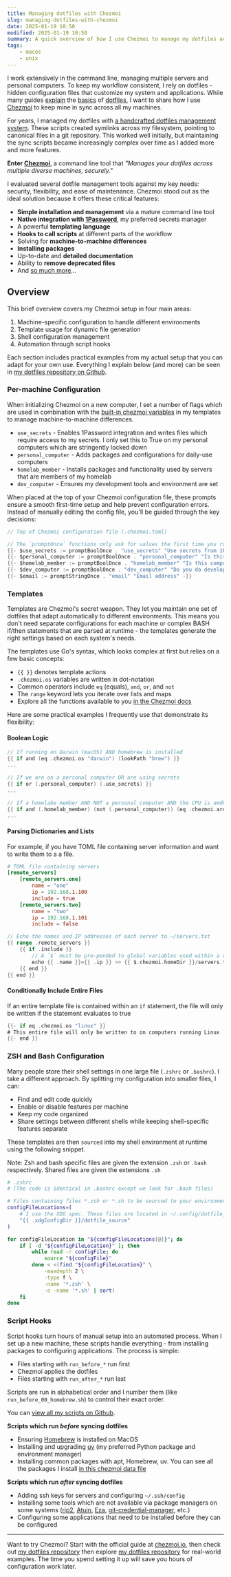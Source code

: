 ```yaml
---
title: Managing dotfiles with Chezmoi
slug: managing-dotfiles-with-chezmoi
date: 2025-01-19 10:50
modified: 2025-01-19 10:50
summary: A quick overview of how I use Chezmoi to manage my dotfiles across multiple machines.
tags:
    - macos
    - unix
---
```

I work extensively in the command line, managing multiple servers and personal computers. To keep my workflow consistent, I rely on dotfiles - hidden configuration files that customize my system and applications. While many guides [explain](https://www.freecodecamp.org/news/dotfiles-what-is-a-dot-file-and-how-to-create-it-in-mac-and-linux/) the [basics](https://www.daytona.io/dotfiles/ultimate-guide-to-dotfiles) of [dotfiles](https://effective-shell.com/part-5-building-your-toolkit/managing-your-dotfiles/), I want to share how I use [Chezmoi](https://www.chezmoi.io/) to keep mine in sync across all my machines.

For years, I managed my dotfiles with [a handcrafted dotfiles management system](https://github.com/natelandau/dotfiles/tree/9246c6dc67a172dfcb99fe26682453701ec3bcea). These scripts created symlinks across my filesystem, pointing to canonical files in a git repository. This worked well initially, but maintaining the sync scripts became increasingly complex over time as I added more and more features.

**Enter [Chezmoi](https://www.chezmoi.io/)**, a command line tool that *"Manages your dotfiles across multiple diverse machines, securely."*

I evaluated several dotfile management tools against my key needs: security, flexibility, and ease of maintenance. Chezmoi stood out as the ideal solution because it offers these critical features:

- **Simple installation and management** via a mature command line tool
- **Native integration with [1Password](https://1password.com/)**, my preferred secrets manager
- A powerful **templating language**
- **Hooks to call scripts** at different parts of the workflow
- Solving for **machine-to-machine differences**
- **Installing packages**
- Up-to-date and **detailed documentation**
- Ability to **remove deprecated files**
- And [so much more](https://www.chezmoi.io/comparison-table/)…

## Overview

This brief overview covers my Chezmoi setup in four main areas:

1. Machine-specific configuration to handle different environments
2. Template usage for dynamic file generation
3. Shell configuration management
4. Automation through script hooks

Each section includes practical examples from my actual setup that you can adapt for your own use. Everything I explain below (and more) can be seen in [my dotfiles repository on Github](https://github.com/natelandau/dotfiles).

### Per-machine Configuration

When initializing Chezmoi on a new computer, I set a number of flags which are used in combination with the [built-in chezmoi variables](https://www.chezmoi.io/reference/templates/variables/) in my templates to manage machine-to-machine differences.

- `use_secrets` - Enables 1Password integration and writes files which require access to my secrets. I only set this to True on my personal computers which are stringently locked down
- `personal_computer` - Adds packages and configurations for daily-use computers
- `homelab_member` - Installs packages and functionality used by servers that are members of my homelab
- `dev_computer` - Ensures my development tools and environment are set

When placed at the top of your Chezmoi configuration file, these prompts ensure a smooth first-time setup and help prevent configuration errors. Instead of manually editing the config file, you'll be guided through the key decisions:

```go
// Top of Chezmoi configuration file (.chezmoi.toml)

// The `promptOnce` functions only ask for values the first time you run Chezmoi, storing your answers for future use.
{{- $use_secrets := promptBoolOnce . "use_secrets" "Use secrets from 1Password? (true/false)" -}}
{{- $personal_computer := promptBoolOnce . "personal_computer" "Is this a personal computer for daily driving? (true/false)" -}}
{{- $homelab_member := promptBoolOnce . "homelab_member" "Is this computer in the homelab? (true/false)" -}}
{{- $dev_computer := promptBoolOnce . "dev_computer" "Do you do development on this computer? (true/false)" -}}
{{- $email := promptStringOnce . "email" "Email address" -}}
```

### Templates

Templates are Chezmoi's secret weapon. They let you maintain one set of dotfiles that adapt automatically to different environments. This means you don't need separate configurations for each machine or complex BASH if/then statements that are parsed at runtime - the templates generate the right settings based on each system's needs.

The templates use Go's syntax, which looks complex at first but relies on a few basic concepts:

- `{{ }}` denotes template actions
- `.chezmoi.os` variables are written in dot-notation
- Common operators include `eq` (equals), `and`, `or`, and `not`
- The `range` keyword lets you iterate over lists and maps
- Explore all the functions available to you [in the Chezmoi docs](https://www.chezmoi.io/reference/templates/functions/)

Here are some practical examples I frequently use that demonstrate its flexibility:

#### Boolean Logic

```go
// If running on Darwin (macOS) AND homebrew is installed
{{ if and (eq .chezmoi.os "darwin") (lookPath "brew") }}
...

// If we are on a personal computer OR are using secrets
{{ if or (.personal_computer) (.use_secrets) }}
...

// If a homelabe member AND NOT a personal computer AND the CPU is amd64
{{ if and (.homelab_member) (not (.personal_computer)) (eq .chezmoi.arch "amd64" ) }}
...
```

#### Parsing Dictionaries and Lists

For example, if you have TOML file containing server information and want to write them to a a file.

```toml
# TOML file containing servers
[remote_servers]
	[remote_servers.one]
		name = "one"
		ip = 192.168.1.100
		include = true
	[remote_servers.two]
		name = "two"
		ip = 192.168.1.101
		include = false
```

```go
// Echo the names and IP addresses of each server to ~/servers.txt
{{ range .remote_servers }}
	{{ if .include }}
		// A `$` must be pre-pended to global variables used within a range
		echo {{ .name }}={{ .ip }} >> {{ $.chezmoi.homeDir }}/servers.txt
	{{ end }}
{{ end }}
```

#### Conditionally Include Entire Files

If an entire template file is contained within an `if` statement, the file will only be written if the statement evaluates to true

```go
{{- if eq .chezmoi.os "linux" }}
# This entire file will only be written to on computers running Linux
{{- end }}
```

### ZSH and Bash Configuration

Many people store their shell settings in one large file (`.zshrc` or `.bashrc`). I take a different approach. By splitting my configuration into smaller files, I can:

- Find and edit code quickly
- Enable or disable features per machine
- Keep my code organized
- Share settings between different shells while keeping shell-specific features separate

 These templates are then `sourced` into my shell environment at runtime using the following snippet.

Note: Zsh and bash specific files are given the extension `.zsh` or `.bash` respectively. Shared files are given the extensions `.sh`

```bash
# .zshrc
# (The code is identical in .bashrc except we look for .bash files)

# Files containing files *.zsh or *.sh to be sourced to your environment
configFileLocations=(
	# I use the XDG spec. These files are located in ~/.config/dotfile_source
    "{{ .xdgConfigDir }}/dotfile_source"
)

for configFileLocation in "${configFileLocations[@]}"; do
    if [ -d "${configFileLocation}" ]; then
        while read -r configFile; do
            source "${configFile}"
        done < <(find "${configFileLocation}" \
            -maxdepth 2 \
            -type f \
            -name '*.zsh' \
            -o -name '*.sh' | sort)
    fi
done
```

### Script Hooks

Script hooks turn hours of manual setup into an automated process. When I set up a new machine, these scripts handle everything - from installing packages to configuring applications. The process is simple:

- Files starting with `run_before_*` run first
- Chezmoi applies the dotfiles
- Files starting with `run_after_*` run last

Scripts are run in alphabetical order and I number them (like `run_before_00_homebrew.sh`) to control their exact order.

You can [view all my scripts on Github](https://github.com/natelandau/dotfiles/tree/master/dotfiles/.chezmoiscripts).

**Scripts which run *before* syncing dotfiles**

- Ensuring [Homebrew](https://brew.sh/) is installed on MacOS
- Installing and upgrading [uv](https://docs.astral.sh/uv/) (my preferred Python package and environment manager)
- Installing common packages with apt, Homebrew, uv. You can see all the packages I install [in this chezmoi data file](https://github.com/natelandau/dotfiles/blob/master/dotfiles/.chezmoidata/packages.toml)

**Scripts which run *after* syncing dotfiles**

- Adding ssh keys for servers and configuring `~/.ssh/config`
- Installing some tools which are not available via package managers on some systems ([rip2](https://github.com/MilesCranmer/rip2), [Atuin](https://atuin.sh/), [Eza](https://eza.rocks/), [git-credential-manager](https://github.com/git-ecosystem/git-credential-manager), etc.)
- Configuring some applications that need to be installed before they can be configured
---
Want to try Chezmoi? Start with the official guide at [chezmoi.io](https://www.chezmoi.io/), then check out [my dotfiles repository](https://github.com/natelandau/dotfiles) then explore [my dotfiles repository](https://github.com/natelandau/dotfiles) for real-world examples. The time you spend setting it up will save you hours of configuration work later.
